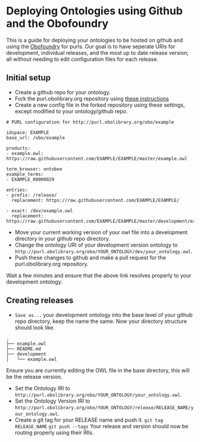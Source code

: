 # Deploying Ontologies using Github and the Obofoundry
This is a guide for deploying your ontologies to be hosted on github and using the [Obofoundry](http://www.obofoundry.org/) for purls.
Our goal is to have seperate URIs for development, individual releases, and the most up to date release version; all without needing to edit configuration files for each release.

## Initial setup
* Create a github repo for your ontology.
* Fork the purl.obolibrary.org repository using [these instructions](https://github.com/OBOFoundry/purl.obolibrary.org)
* Create a new config file in the forked repository using these settings, except modified to your ontology/github repo.

```
# PURL configuration for http://purl.obolibrary.org/obo/example

idspace: EXAMPLE
base_url: /obo/example

products:
- example.owl: https://raw.githubusercontent.com/EXAMPLE/EXAMPLE/master/example.owl

term_browser: ontobee
example_terms:
- EXAMPLE_00000029

entries:
- prefix: /release/
  replacement: https://raw.githubusercontent.com/EXAMPLE/EXAMPLE/
  
- exact: /dev/example.owl
  replacement: https://raw.githubusercontent.com/EXAMPLE/EXAMPLE/master/development/example.owl
```
* Move your current working version of your owl file into a development directory in your github repo directory.
* Change the ontology URI of your development version ontology to `http://purl.obolibrary.org/obo/YOUR_ONTOLOGY/dev/your_ontology.owl`.
* Push these changes to github and make a pull request for the purl.obolibrary.org repository.

Wait a few minutes and ensure that the above link resolves properly to your development ontology.

## Creating releases
* `Save as...` your development ontology into the base level of your github repo directory, keep the name the same.
Now your directory structure should look like.
```
.
├── example.owl
├── README.md
├── development
│   └── example.owl
```
Ensure you are currently editing the OWL file in the base directory, this will be the release version.
* Set the Ontology IRI to `http://purl.obolibrary.org/obo/YOUR_ONTOLOGY/your_ontology.owl`.
* Set the Ontology Version IRI to `http://purl.obolibrary.org/obo/YOUR_ONTOLOGY/release/RELEASE_NAME/your_ontology.owl`.
* Create a git tag for your RELEASE name and push it.
`git tag RELEASE_NAME`
`git push --tags`
Your release and version should now be routing properly using their IRIs.
